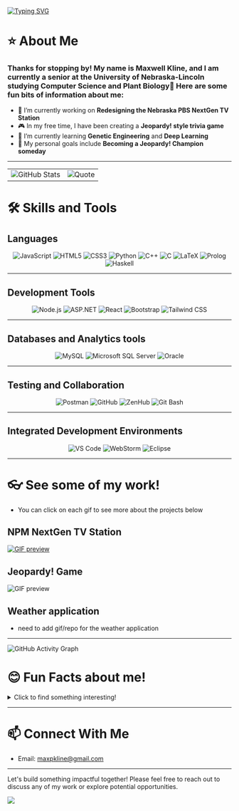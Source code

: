 <a href="https://git.io/typing-svg"><img src="https://readme-typing-svg.herokuapp.com?font=Fira+Code&size=25&pause=1000&color=F72FDB&center=true&vCenter=true&width=1000&lines=Welcome+to+my+profile!%F0%9F%91%8B;Passionate+Developer+💻+|+Lifelong+Learner+🌱+|+Problem+Solver+🙋" alt="Typing SVG" /></a>

# ⭐ About Me
### Thanks for stopping by! My name is Maxwell Kline, and I am currently a senior at the University of Nebraska-Lincoln studying Computer Science and Plant Biology🌱  Here are some fun bits of information about me:

- 🔭 I’m currently working on **Redesigning the Nebraska PBS NextGen TV Station**
- 🎮 In my free time, I have been creating a **Jeopardy! style trivia game**
- 🌱 I’m currently learning **Genetic Engineering** and **Deep Learning**
- 🎯 My personal goals include **Becoming a Jeopardy! Champion someday**
---

<table>
  <tr>
    <td>
      <img src="https://github-readme-stats.vercel.app/api?username=maxpkline&show_icons=true&hide=stars,prs&theme=tokyonight&border_color=c9a5f5&border_radius=10" alt="GitHub Stats">
    </td>
    <td>
      <img src="https://quotes-github-readme.vercel.app/api?type=horizontal&theme=catppuccin_mocha&border=true" alt="Quote">
    </td>
  </tr>
</table>

# 🛠️ Skills and Tools

## **Languages**
<div align="center"> <img src="https://img.shields.io/badge/JavaScript-F7DF1E?style=flat&logo=javascript&logoColor=black" alt="JavaScript" /> <img src="https://img.shields.io/badge/HTML5-E34F26?style=flat&logo=html5&logoColor=white" alt="HTML5" /> <img src="https://img.shields.io/badge/CSS3-1572B6?style=flat&logo=css3&logoColor=white" alt="CSS3" /> <img src="https://img.shields.io/badge/Python-3776AB?style=flat&logo=python&logoColor=white" alt="Python" /> <img src="https://img.shields.io/badge/C%2B%2B-00599C?style=flat&logo=c%2B%2B&logoColor=white" alt="C++" /> <img src="https://img.shields.io/badge/C-A8B9CC?style=flat&logo=c&logoColor=white" alt="C" /> <img src="https://img.shields.io/badge/LaTeX-008080?style=flat&logo=latex&logoColor=white" alt="LaTeX" /> <img src="https://img.shields.io/badge/Prolog-742F78?style=flat&logo=prolog&logoColor=white" alt="Prolog" /> <img src="https://img.shields.io/badge/Haskell-5D4F85?style=flat&logo=haskell&logoColor=white" alt="Haskell" /> </div>

---

## **Development Tools**
<div align="center"> <img src="https://img.shields.io/badge/Node.js-339933?style=flat&logo=nodedotjs&logoColor=white" alt="Node.js" /> <img src="https://img.shields.io/badge/ASP.NET-512BD4?style=flat&logo=dotnet&logoColor=white" alt="ASP.NET" /> <img src="https://img.shields.io/badge/React-61DAFB?style=flat&logo=react&logoColor=black" alt="React" /> <img src="https://img.shields.io/badge/Bootstrap-7952B3?style=flat&logo=bootstrap&logoColor=white" alt="Bootstrap" /> <img src="https://img.shields.io/badge/Tailwind_CSS-38B2AC?style=flat&logo=tailwind-css&logoColor=white" alt="Tailwind CSS" /> </div>

---

## **Databases and Analytics tools**
<div align="center"> <img src="https://img.shields.io/badge/MySQL-4479A1?style=flat&logo=mysql&logoColor=white" alt="MySQL" /> <img src="https://img.shields.io/badge/Microsoft_SQL_Server-CC2927?style=flat&logo=microsoft-sql-server&logoColor=white" alt="Microsoft SQL Server" /> <img src="https://img.shields.io/badge/Oracle-F80000?style=flat&logo=oracle&logoColor=white" alt="Oracle" /> </div>

---

## Testing and Collaboration
<div align="center"> <img src="https://img.shields.io/badge/Postman-FF6C37?style=flat&logo=postman&logoColor=white" alt="Postman" /> <img src="https://img.shields.io/badge/GitHub-181717?style=flat&logo=github&logoColor=white" alt="GitHub" /> <img src="https://img.shields.io/badge/ZenHub-4973E3?style=flat&logo=zenhub&logoColor=white" alt="ZenHub" /> <img src="https://img.shields.io/badge/Git_Bash-4EAA25?style=flat&logo=git&logoColor=white" alt="Git Bash" /> </div>

---

## Integrated Development Environments
<div align="center"> <img src="https://img.shields.io/badge/VS_Code-007ACC?style=flat&logo=visual-studio-code&logoColor=white" alt="VS Code" /> <img src="https://img.shields.io/badge/WebStorm-000000?style=flat&logo=webstorm&logoColor=white" alt="WebStorm" /> <img src="https://img.shields.io/badge/Eclipse-2C2255?style=flat&logo=eclipse&logoColor=white" alt="Eclipse" /> </div>

---
# 👓 See some of my work!
- You can click on each gif to see more about the projects below
## NPM NextGen TV Station
[![GIF preview](assets/NPMVC.gif)](https://www.youtube.com/watch?v=isH_L5fn5ZU)


## Jeopardy! Game
![GIF preview](assets/Jeopardy.gif)

## Weather application
- need to add gif/repo for the weather application
---

![GitHub Activity Graph](https://github-readme-activity-graph.vercel.app/graph?username=maxpkline&theme=github)
<!--
![GitHub Activity Graph](https://github-readme-activity-graph.vercel.app/graph?username=maxpkline&theme=github)
-->

# 😊 Fun Facts about me!  
<details>
  <summary>Click to find something interesting!</summary>
  
- In my free time, I am an avid 3D printer, mainly FDM and not resin. It is fun to make things from nothing!
- I am honored to be called an Eagle Scout, which has taught me countless lessons in survival as well as everyday life skills. 
- Gardening is one of my favorite hobbies, and I love to grow exotic or unusual plants that may turn off others due to their high standards.
- Deep learning is a relatively new topic I have been diving into, and have looked into creating an AI model to detect any diseases my plants could have. 
- Cooking is another big passion of mine, before college I was stuck deciding between culinary school or computer science.
- I absolutely love learning. Even in my free time I am always looking to improve my understanding, or for new skills to learn
  
![Code Lover](https://img.shields.io/badge/-Code_Lover-%23D00000?logo=readthedocs&logoColor=white)
![Coffee Lover](https://img.shields.io/badge/-Coffee_Lover-6F4E37?logo=buymeacoffee&logoColor=white)
![Night Owl](https://img.shields.io/badge/-Night_Owl-222831?logo=tripadvisor&logoColor=white)
![Gardening Enthusiast](https://img.shields.io/badge/-Gardening_Enthusiast-34A853?logo=leaflet&logoColor=white)
![Lifelong Learner](https://img.shields.io/badge/-Lifelong_Learner-0052CC?logo=googlescholar&logoColor=white)
![Cooking Enthusiast](https://img.shields.io/badge/-Cooking_Enthusiast-FF6347?logo=chef&logoColor=white)
</details>

---


# 📫 Connect With Me
<!--
- LinkedIn: [Your LinkedIn](https://linkedin.com/in/yourusername)
- Personal Website: [Your Website](https://yourwebsite.com)
-->
- Email: [maxpkline@gmail.com](mailto:maxpkline@gmail.com)
---

Let's build something impactful together! Please feel free to reach out to discuss any of my work or explore potential opportunities.


![](https://komarev.com/ghpvc/?username=maxpkline&color=F72FDB)
